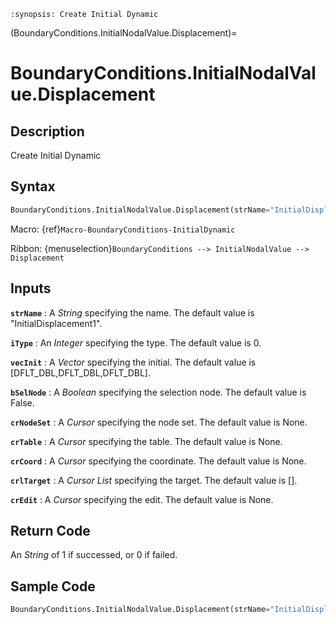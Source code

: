 ```{module} BoundaryConditions.InitialNodalValue.Displacement()
:synopsis: Create Initial Dynamic
```

(BoundaryConditions.InitialNodalValue.Displacement)=

# BoundaryConditions.InitialNodalValue.Displacement

## Description

Create Initial Dynamic

## Syntax

```python
BoundaryConditions.InitialNodalValue.Displacement(strName="InitialDisplacement1", iType=0, vecInit=[DFLT_DBL,DFLT_DBL,DFLT_DBL], bSelNode=False, crNodeSet=None, crTable=None, crCoord=None, crlTarget=[], crEdit=None)
```

Macro: {ref}`Macro-BoundaryConditions-InitialDynamic`

Ribbon: {menuselection}`BoundaryConditions --> InitialNodalValue --> Displacement`

## Inputs

**`strName`**
: A _String_ specifying the name. The default value is "InitialDisplacement1".

**`iType`**
: An _Integer_ specifying the type. The default value is 0.

**`vecInit`**
: A _Vector_ specifying the initial. The default value is [DFLT_DBL,DFLT_DBL,DFLT_DBL].

**`bSelNode`**
: A _Boolean_ specifying the selection node. The default value is False.

**`crNodeSet`**
: A _Cursor_ specifying the node set. The default value is None.

**`crTable`**
: A _Cursor_ specifying the table. The default value is None.

**`crCoord`**
: A _Cursor_ specifying the coordinate. The default value is None.

**`crlTarget`**
: A _Cursor List_ specifying the target. The default value is [].

**`crEdit`**
: A _Cursor_ specifying the edit. The default value is None.

## Return Code

An _String_ of 1 if successed, or 0 if failed.

## Sample Code

```python
BoundaryConditions.InitialNodalValue.Displacement(strName="InitialDisplacement1", iType=0, vecInit=[DFLT_DBL,DFLT_DBL,DFLT_DBL], bSelNode=False, crNodeSet=None, crTable=None, crCoord=None, crlTarget=[], crEdit=None)
```
